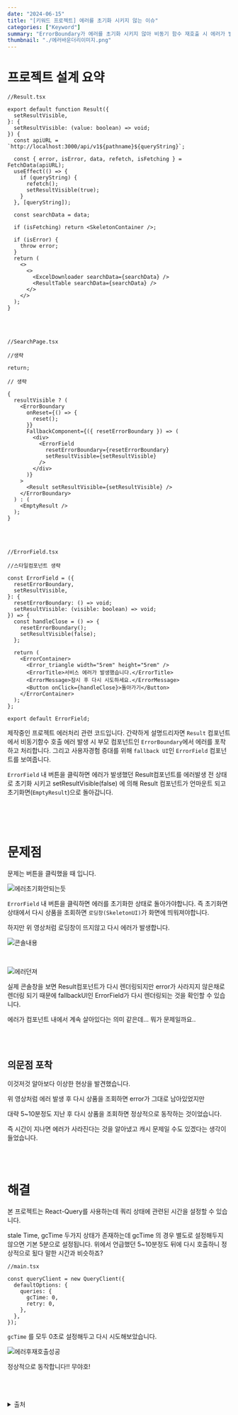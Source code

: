 ```yaml
---
date: "2024-06-15"
title: "[키워드 프로젝트] 에러를 초기화 시키지 않는 이슈"
categories: ["Keyword"]
summary: "ErrorBoundary가 에러를 초기화 시키지 않아 비동기 함수 재호출 시 에러가 발생하는 문제를 해결해봅시다."
thumbnail: "./에러바운더리이미지.png"
---
```


# 프로젝트 설계 요약

```tsx
//Result.tsx

export default function Result({
  setResultVisible,
}: {
  setResultVisible: (value: boolean) => void;
}) {
  const apiURL = `http://localhost:3000/api/v1${pathname}${queryString}`;

  const { error, isError, data, refetch, isFetching } = FetchData(apiURL);
  useEffect(() => {
    if (queryString) {
      refetch();
      setResultVisible(true);
    }
  }, [queryString]);

  const searchData = data;

  if (isFetching) return <SkeletonContainer />;

  if (isError) {
    throw error;
  }
  return (
    <>
      <>
        <ExcelDownloader searchData={searchData} />
        <ResultTable searchData={searchData} />
      </>
    </>
  );
}
```

<br>
<br>

```tsx
//SearchPage.tsx

//생략

return;

// 생략

{
  resultVisible ? (
    <ErrorBoundary
      onReset={() => {
        reset();
      }}
      FallbackComponent={({ resetErrorBoundary }) => (
        <div>
          <ErrorField
            resetErrorBoundary={resetErrorBoundary}
            setResultVisible={setResultVisible}
          />
        </div>
      )}
    >
      <Result setResultVisible={setResultVisible} />
    </ErrorBoundary>
  ) : (
    <EmptyResult />
  );
}
```

<br>
<br>

```tsx
//ErrorField.tsx

//스타일컴포넌트 생략

const ErrorField = ({
  resetErrorBoundary,
  setResultVisible,
}: {
  resetErrorBoundary: () => void;
  setResultVisible: (visible: boolean) => void;
}) => {
  const handleClose = () => {
    resetErrorBoundary();
    setResultVisible(false);
  };

  return (
    <ErrorContainer>
      <Error_triangle width="5rem" height="5rem" />
      <ErrorTitle>서비스 에러가 발생했습니다.</ErrorTitle>
      <ErrorMessage>잠시 후 다시 시도하세요.</ErrorMessage>
      <Button onClick={handleClose}>돌아가기</Button>
    </ErrorContainer>
  );
};

export default ErrorField;
```

제작중인 프로젝트 에러처리 관련 코드입니다. 간략하게 설명드리자면 `Result` 컴포넌트에서 비동기함수 호출 에러 발생 시 부모 컴포넌트인 `ErrorBoundary`에서 에러를 포착하고 처리합니다. 그리고 사용자경험 증대를 위해 `fallback UI`인 `ErrorField` 컴포넌트를 보여줍니다.

`ErrorField` 내 버튼을 클릭하면 에러가 발생했던 Result컴포넌트를 에러발생 전 상태로 초기화 시키고 setResultVisible(false) 에 의해 Result 컴포넌트가 언마운트 되고 초기화면(`EmptyResult`)으로 돌아갑니다.

<br>
<br>
<br>

# 문제점

문제는 버튼을 클릭했을 때 입니다.

![에러초기화안되는듯](에러초기화안되는듯.gif)

`ErrorField` 내 버튼을 클릭하면 에러를 초기화한 상태로 돌아가야합니다. 즉 초기화면 상태에서 다시 상품을 조회하면 `로딩창(SkeletonUI)`가 화면에 띄워져야합니다.

하지만 위 영상처럼 로딩창이 뜨지않고 다시 에러가 발생합니다.

![콘솔내용](콘솔내용.png)

<br>

![에러던져](에러던져.png)

실제 콘솔창을 보면 Result컴포넌트가 다시 렌더링되지만 error가 사라지지 않은채로 렌더링 되기 때문에 fallbackUI인 ErrorField가 다시 렌더링되는 것을 확인할 수 있습니다.

에러가 컴포넌트 내에서 계속 살아있다는 의미 같은데... 뭐가 문제일까요..

<br>
<br>

## 의문점 포착

이것저것 알아보다 이상한 현상을 발견했습니다.

위 영상처럼 에러 발생 후 다시 상품을 조회하면 error가 그대로 남아있었지만

대략 5~10분정도 지난 후 다시 상품을 조회하면 정상적으로 동작하는 것이었습니다.

즉 시간이 지나면 에러가 사라진다는 것을 알아냈고 캐시 문제일 수도 있겠다는 생각이 들었습니다.

<br>
<br>

# 해결

본 프로젝트는 React-Query를 사용하는데 쿼리 상태에 관련된 시간을 설정할 수 있습니다.

stale Time, gcTime 두가지 상태가 존재하는데 gcTime 의 경우 별도로 설정해두지 않으면 기본 5분으로 설정됩니다. 위에서 언급했던 5~10분정도 뒤에 다시 호출하니 정상적으로 됬다 말한 시간과 비슷하죠?

```tsx
//main.tsx

const queryClient = new QueryClient({
  defaultOptions: {
    queries: {
      gcTime: 0,
      retry: 0,
    },
  },
});
```

`gcTime` 를 모두 0초로 설정해두고 다시 시도해보았습니다.

![에러후재호출성공](에러후재호출성공.gif)

정상적으로 동작합니다!! 무야호!

<br>
<br>
<br>

<details>

<summary>출처</summary>

<div markdown="1">

오로지 내 머리

</div>

</details>
